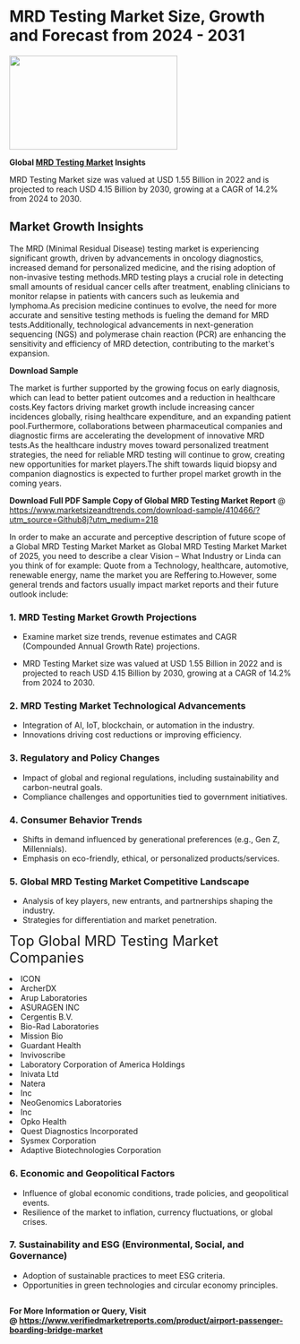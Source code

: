 <H1>MRD Testing Market Size, Growth and Forecast from 2024 - 2031</H1><img class="aligncenter size-medium wp-image-584254" src="https://thirdeyenews.in/wp-content/uploads/2024/09/Global-Market-Research-300x168.jpeg" alt="" width="300" height="168" /><p><strong>Global&nbsp;<a href="https://www.marketsizeandtrends.com/download-sample/410466/?utm_source=Github8j?utm_medium=218">MRD Testing Market</a> Insights</strong></p><p>MRD Testing Market size was valued at USD 1.55 Billion in 2022 and is projected to reach USD 4.15 Billion by 2030, growing at a CAGR of 14.2% from 2024 to 2030.</p><p><h2>Market Growth Insights</h2> <p>The MRD (Minimal Residual Disease) testing market is experiencing significant growth, driven by advancements in oncology diagnostics, increased demand for personalized medicine, and the rising adoption of non-invasive testing methods.MRD testing plays a crucial role in detecting small amounts of residual cancer cells after treatment, enabling clinicians to monitor relapse in patients with cancers such as leukemia and lymphoma.As precision medicine continues to evolve, the need for more accurate and sensitive testing methods is fueling the demand for MRD tests.Additionally, technological advancements in next-generation sequencing (NGS) and polymerase chain reaction (PCR) are enhancing the sensitivity and efficiency of MRD detection, contributing to the market's expansion.</p> <p><strong>Download Sample</strong></p> <p>The market is further supported by the growing focus on early diagnosis, which can lead to better patient outcomes and a reduction in healthcare costs.Key factors driving market growth include increasing cancer incidences globally, rising healthcare expenditure, and an expanding patient pool.Furthermore, collaborations between pharmaceutical companies and diagnostic firms are accelerating the development of innovative MRD tests.As the healthcare industry moves toward personalized treatment strategies, the need for reliable MRD testing will continue to grow, creating new opportunities for market players.The shift towards liquid biopsy and companion diagnostics is expected to further propel market growth in the coming years.</p> <p><span class=""><strong>Download Full PDF Sample Copy of Global MRD Testing Market Report</strong> @ <a href="https://www.marketsizeandtrends.com/download-sample/410466/?utm_source=Github8j?utm_medium=218" target="_blank">https://www.marketsizeandtrends.com/download-sample/410466/?utm_source=Github8j?utm_medium=218</a></span></p><p>In order to make an accurate and perceptive description of future scope of a Global&nbsp;MRD Testing Market Market as Global&nbsp;MRD Testing Market Market of 2025, you need to describe a clear Vision &ndash; What Industry or Linda can you think of for example: Quote from a Technology, healthcare, automotive, renewable energy, name the market you are Reffering to.However, some general trends and factors usually impact market reports and their future outlook include:</p><h3>1.&nbsp;<strong>MRD Testing Market Growth Projections</strong></h3><ul><li>Examine market size trends, revenue estimates and CAGR (Compounded Annual Growth Rate) projections.</li><li><p>MRD Testing Market size was valued at USD 1.55 Billion in 2022 and is projected to reach USD 4.15 Billion by 2030, growing at a CAGR of 14.2% from 2024 to 2030.</p></li></ul><h3>2.&nbsp;<strong>MRD Testing Market Technological Advancements</strong></h3><ul><li>Integration of AI, IoT, blockchain, or automation in the industry.</li><li>Innovations driving cost reductions or improving efficiency.</li></ul><h3>3.&nbsp;<strong>Regulatory and Policy Changes</strong></h3><ul><li>Impact of global and regional regulations, including sustainability and carbon-neutral goals.</li><li>Compliance challenges and opportunities tied to government initiatives.</li></ul><h3>4.&nbsp;<strong>Consumer Behavior Trends</strong></h3><ul><li>Shifts in demand influenced by generational preferences (e.g., Gen Z, Millennials).</li><li>Emphasis on eco-friendly, ethical, or personalized products/services.</li></ul><h3>5.&nbsp;<strong>Global MRD Testing Market Competitive Landscape</strong></h3><ul><li>Analysis of key players, new entrants, and partnerships shaping the industry.</li><li>Strategies for differentiation and market penetration.</li></ul><p data-pm-slice="1 1 []"><span style="color: inherit; font-family: inherit; font-size: 25px;">Top Global MRD Testing Market Companies</span></p><div class="" data-test-id=""><p><li>ICON</li><li> ArcherDX</li><li> Arup Laboratories</li><li> ASURAGEN INC</li><li> Cergentis B.V.</li><li> Bio-Rad Laboratories</li><li> Mission Bio</li><li> Guardant Health</li><li> Invivoscribe</li><li> Laboratory Corporation of America Holdings</li><li> Inivata Ltd</li><li> Natera</li><li> Inc</li><li> NeoGenomics Laboratories</li><li> Inc</li><li> Opko Health</li><li> Quest Diagnostics Incorporated</li><li> Sysmex Corporation</li><li> Adaptive Biotechnologies Corporation</li></p></div><h3>6.&nbsp;<strong>Economic and Geopolitical Factors</strong></h3><ul><li>Influence of global economic conditions, trade policies, and geopolitical events.</li><li>Resilience of the market to inflation, currency fluctuations, or global crises.</li></ul><h3>7.&nbsp;<strong>Sustainability and ESG (Environmental, Social, and Governance)</strong></h3><ul><li>Adoption of sustainable practices to meet ESG criteria.</li><li>Opportunities in green technologies and circular economy principles.</li></ul><h2><strong style="font-size: 14px;">For More Information or Query, Visit @&nbsp;</strong><a style="background-color: #ffffff; font-size: 14px;" href="https://www.marketsizeandtrends.com/report/mrd-testing-market/" target="_blank">https://www.verifiedmarketreports.com/product/airport-passenger-boarding-bridge-market</a></h2>